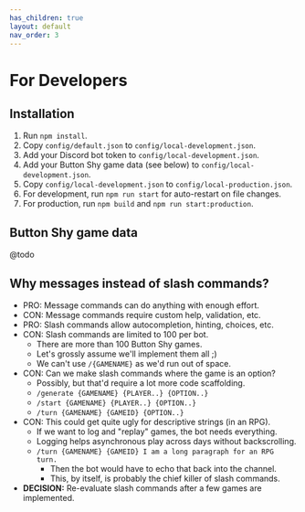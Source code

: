 ```yaml
---
has_children: true
layout: default
nav_order: 3
---
```


# For Developers

## Installation

1. Run `npm install`.
2. Copy `config/default.json` to `config/local-development.json`.
3. Add your Discord bot token to `config/local-development.json`.
4. Add your Button Shy game data (see below) to `config/local-development.json`.
5. Copy `config/local-development.json` to `config/local-production.json`.
6. For development, run `npm run start` for auto-restart on file changes.
7. For production, run `npm build` and `npm run start:production`.

## Button Shy game data

@todo

## Why messages instead of slash commands?

- PRO: Message commands can do anything with enough effort.
- CON: Message commands require custom help, validation, etc.
- PRO: Slash commands allow autocompletion, hinting, choices, etc.
- CON: Slash commands are limited to 100 per bot.
    - There are more than 100 Button Shy games.
    - Let's grossly assume we'll implement them all ;)
    - We can't use `/{GAMENAME}` as we'd run out of space.
- CON: Can we make slash commands where the game is an option?
    - Possibly, but that'd require a lot more code scaffolding.
    - `/generate {GAMENAME} {PLAYER..} {OPTION..}`
    - `/start {GAMENAME} {PLAYER..} {OPTION..}`
    - `/turn {GAMENAME} {GAMEID} {OPTION..}`
- CON: This could get quite ugly for descriptive strings (in an RPG).
    - If we want to log and "replay" games, the bot needs everything.
    - Logging helps asynchronous play across days without backscrolling.
    - `/turn {GAMENAME} {GAMEID} I am a long paragraph for an RPG turn.`
      - Then the bot would have to echo that back into the channel.
      - This, by itself, is probably the chief killer of slash commands.
- **DECISION:** Re-evaluate slash commands after a few games are implemented.
